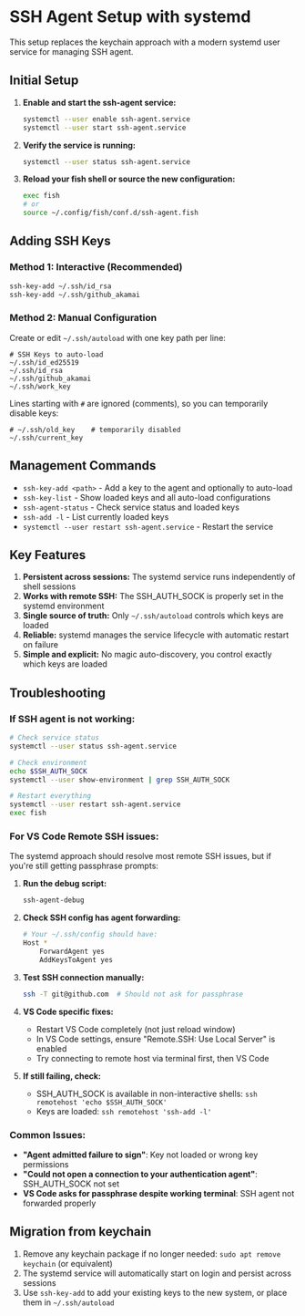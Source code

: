 # SSH Agent Setup with systemd

This setup replaces the keychain approach with a modern systemd user service for managing SSH agent.

## Initial Setup

1. **Enable and start the ssh-agent service:**
   ```bash
   systemctl --user enable ssh-agent.service
   systemctl --user start ssh-agent.service
   ```

2. **Verify the service is running:**
   ```bash
   systemctl --user status ssh-agent.service
   ```

3. **Reload your fish shell or source the new configuration:**
   ```bash
   exec fish
   # or
   source ~/.config/fish/conf.d/ssh-agent.fish
   ```

## Adding SSH Keys

### Method 1: Interactive (Recommended)
```bash
ssh-key-add ~/.ssh/id_rsa
ssh-key-add ~/.ssh/github_akamai
```

### Method 2: Manual Configuration
Create or edit `~/.ssh/autoload` with one key path per line:
```
# SSH Keys to auto-load
~/.ssh/id_ed25519
~/.ssh/id_rsa
~/.ssh/github_akamai
~/.ssh/work_key
```

Lines starting with `#` are ignored (comments), so you can temporarily disable keys:
```
# ~/.ssh/old_key    # temporarily disabled
~/.ssh/current_key
```

## Management Commands

- `ssh-key-add <path>` - Add a key to the agent and optionally to auto-load
- `ssh-key-list` - Show loaded keys and all auto-load configurations
- `ssh-agent-status` - Check service status and loaded keys
- `ssh-add -l` - List currently loaded keys
- `systemctl --user restart ssh-agent.service` - Restart the service

## Key Features

1. **Persistent across sessions:** The systemd service runs independently of shell sessions
2. **Works with remote SSH:** The SSH_AUTH_SOCK is properly set in the systemd environment
3. **Single source of truth:** Only `~/.ssh/autoload` controls which keys are loaded
4. **Reliable:** systemd manages the service lifecycle with automatic restart on failure
5. **Simple and explicit:** No magic auto-discovery, you control exactly which keys are loaded

## Troubleshooting

### If SSH agent is not working:
```bash
# Check service status
systemctl --user status ssh-agent.service

# Check environment
echo $SSH_AUTH_SOCK
systemctl --user show-environment | grep SSH_AUTH_SOCK

# Restart everything
systemctl --user restart ssh-agent.service
exec fish
```

### For VS Code Remote SSH issues:
The systemd approach should resolve most remote SSH issues, but if you're still getting passphrase prompts:

1. **Run the debug script:**
   ```bash
   ssh-agent-debug
   ```

2. **Check SSH config has agent forwarding:**
   ```bash
   # Your ~/.ssh/config should have:
   Host *
       ForwardAgent yes
       AddKeysToAgent yes
   ```

3. **Test SSH connection manually:**
   ```bash
   ssh -T git@github.com  # Should not ask for passphrase
   ```

4. **VS Code specific fixes:**
   - Restart VS Code completely (not just reload window)
   - In VS Code settings, ensure "Remote.SSH: Use Local Server" is enabled
   - Try connecting to remote host via terminal first, then VS Code

5. **If still failing, check:**
   - SSH_AUTH_SOCK is available in non-interactive shells: `ssh remotehost 'echo $SSH_AUTH_SOCK'`
   - Keys are loaded: `ssh remotehost 'ssh-add -l'`

### Common Issues:
- **"Agent admitted failure to sign"**: Key not loaded or wrong key permissions
- **"Could not open a connection to your authentication agent"**: SSH_AUTH_SOCK not set
- **VS Code asks for passphrase despite working terminal**: SSH agent not forwarded properly

## Migration from keychain

1. Remove any keychain package if no longer needed: `sudo apt remove keychain` (or equivalent)
2. The systemd service will automatically start on login and persist across sessions
3. Use `ssh-key-add` to add your existing keys to the new system, or place them in `~/.ssh/autoload`
